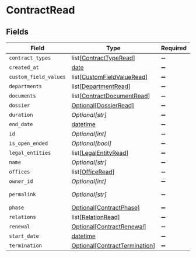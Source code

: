 # ContractRead


## Fields

| Field                                                                        | Type                                                                         | Required                                                                     | Description                                                                  | Example                                                                      |
| ---------------------------------------------------------------------------- | ---------------------------------------------------------------------------- | ---------------------------------------------------------------------------- | ---------------------------------------------------------------------------- | ---------------------------------------------------------------------------- |
| `contract_types`                                                             | list[[ContractTypeRead](../../models/shared/contracttyperead.md)]            | :heavy_minus_sign:                                                           | N/A                                                                          |                                                                              |
| `created_at`                                                                 | [date](https://docs.python.org/3/library/datetime.html#date-objects)         | :heavy_minus_sign:                                                           | N/A                                                                          |                                                                              |
| `custom_field_values`                                                        | list[[CustomFieldValueRead](../../models/shared/customfieldvalueread.md)]    | :heavy_minus_sign:                                                           | N/A                                                                          |                                                                              |
| `departments`                                                                | list[[DepartmentRead](../../models/shared/departmentread.md)]                | :heavy_minus_sign:                                                           | N/A                                                                          |                                                                              |
| `documents`                                                                  | list[[ContractDocumentRead](../../models/shared/contractdocumentread.md)]    | :heavy_minus_sign:                                                           | N/A                                                                          |                                                                              |
| `dossier`                                                                    | [Optional[DossierRead]](../../models/shared/dossierread.md)                  | :heavy_minus_sign:                                                           | N/A                                                                          |                                                                              |
| `duration`                                                                   | *Optional[str]*                                                              | :heavy_minus_sign:                                                           | N/A                                                                          | P1Y                                                                          |
| `end_date`                                                                   | [datetime](https://docs.python.org/3/library/datetime.html#datetime-objects) | :heavy_minus_sign:                                                           | N/A                                                                          | 2021-12-31                                                                   |
| `id`                                                                         | *Optional[int]*                                                              | :heavy_minus_sign:                                                           | N/A                                                                          | 1                                                                            |
| `is_open_ended`                                                              | *Optional[bool]*                                                             | :heavy_minus_sign:                                                           | N/A                                                                          |                                                                              |
| `legal_entities`                                                             | list[[LegalEntityRead](../../models/shared/legalentityread.md)]              | :heavy_minus_sign:                                                           | N/A                                                                          |                                                                              |
| `name`                                                                       | *Optional[str]*                                                              | :heavy_minus_sign:                                                           | N/A                                                                          | Partnership agreement                                                        |
| `offices`                                                                    | list[[OfficeRead](../../models/shared/officeread.md)]                        | :heavy_minus_sign:                                                           | N/A                                                                          |                                                                              |
| `owner_id`                                                                   | *Optional[int]*                                                              | :heavy_minus_sign:                                                           | N/A                                                                          | 1                                                                            |
| `permalink`                                                                  | *Optional[str]*                                                              | :heavy_minus_sign:                                                           | N/A                                                                          | https://app.contractify.io/client/company/company-slug/contracts/1           |
| `phase`                                                                      | [Optional[ContractPhase]](../../models/shared/contractphase.md)              | :heavy_minus_sign:                                                           | N/A                                                                          | ongoing                                                                      |
| `relations`                                                                  | list[[RelationRead](../../models/shared/relationread.md)]                    | :heavy_minus_sign:                                                           | N/A                                                                          |                                                                              |
| `renewal`                                                                    | [Optional[ContractRenewal]](../../models/shared/contractrenewal.md)          | :heavy_minus_sign:                                                           | N/A                                                                          |                                                                              |
| `start_date`                                                                 | [datetime](https://docs.python.org/3/library/datetime.html#datetime-objects) | :heavy_minus_sign:                                                           | N/A                                                                          | 2021-01-01                                                                   |
| `termination`                                                                | [Optional[ContractTermination]](../../models/shared/contracttermination.md)  | :heavy_minus_sign:                                                           | N/A                                                                          |                                                                              |